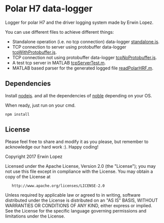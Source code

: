 # Polar H7 data-logger
Logger for polar H7 and the driver logging system made by Erwin Lopez.

You can use different files to achieve different things:

* Standalone operation (i.e. no tcp connection) data-logger [standalone.js](https://github.com/erwinkendo/polaruob/standalone.js).
* TCP connection to server using protobuffer data-logger [tcpWithProtobuffer.js](https://github.com/erwinkendo/polaruob/tcpWithProtobuffer.js).
* TCP connection not using protobuffer data-logger [tcpNoProtobuffer.js](https://github.com/erwinkendo/polaruob/tcpNoProtobuffer.js).
* A test tcp server in MATLAB [tcpServerTest.m](https://github.com/erwinkendo/polaruob/tcpServerTest.m).
* MATLAB based parser for the generated logged file [readPolarHRF.m](https://github.com/erwinkendo/polaruob/readPolarHRF.m).

## Dependencies
Install [nodejs](https://nodejs.org/). and all the dependencies of [noble](https://github.com/sandeepmistry/noble) depending on your OS.

When ready, just run on your cmd.

```
npm install
```

## License

Please feel free to share and modify it as you please, but remember to acknowledge our hard work :). Happy coding!

Copyright 2017 Erwin Lopez

   Licensed under the Apache License, Version 2.0 (the "License");
   you may not use this file except in compliance with the License.
   You may obtain a copy of the License at

       http://www.apache.org/licenses/LICENSE-2.0

   Unless required by applicable law or agreed to in writing, software
   distributed under the License is distributed on an "AS IS" BASIS,
   WITHOUT WARRANTIES OR CONDITIONS OF ANY KIND, either express or implied.
   See the License for the specific language governing permissions and
   limitations under the License.

